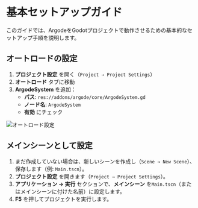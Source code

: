# 基本セットアップガイド

このガイドでは、ArgodeをGodotプロジェクトで動作させるための基本的なセットアップ手順を説明します。

## オートロードの設定

1. **プロジェクト設定** を開く（`Project → Project Settings`）
2. **オートロード** タブに移動
3. **ArgodeSystem** を追加：
   - **パス**: `res://addons/argode/core/ArgodeSystem.gd`
   - **ノード名**: `ArgodeSystem`
   - **有効** にチェック

![オートロード設定](../images/autoload-setup.png)

## メインシーンとして設定

1. まだ作成していない場合は、新しいシーンを作成し（`Scene → New Scene`）、保存します（例: `Main.tscn`）。
2. **プロジェクト設定** を開きます（`Project → Project Settings`）。
3. **アプリケーション → 実行** セクションで、**メインシーン** を`Main.tscn`（またはメインシーンに付けた名前）に設定します。
4. **F5** を押してプロジェクトを実行します。
